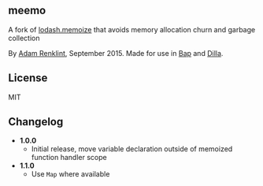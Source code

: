 ## meemo

A fork of [lodash.memoize](https://www.npmjs.com/package/lodash.memoize) that avoids memory allocation churn and garbage collection

By [Adam Renklint](http://adamrenklint.com), September 2015. Made for use in [Bap](http://bapjs.org) and [Dilla](http://github.com/adamrenklint/dilla).

## License

MIT

## Changelog

- **1.0.0**
  - Initial release, move variable declaration outside of memoized function handler scope
- **1.1.0**
  - Use ```Map``` where available
